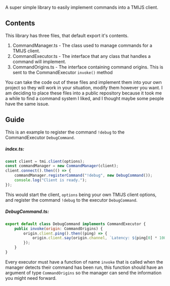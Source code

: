 A super simple library to easily implement commands into a TMIJS client.
## Contents
This library has three files, that default export it's contents.

1. CommandManager.ts - The class used to manage commands for a TMIJS client.
2. CommandExecutor.ts - The interface that any class that handles a command will implement.
3. CommandOrigins.ts - The interface containing command origins. This is sent to the CommandExecutor `invoke()` method

You can take the code out of these files and implement them into your own project so they will work in your situation, modify them however you want. I am deciding to place these files into a public repository because it took me a while to find a command system I liked, and I thought maybe some people have the same issue.

## Guide
This is an example to register the command `!debug` to the CommandExecutor `DebugCommand`.
##### index.ts:
```javascript
const client = tmi.client(options);
const commandManager = new CommandManager(client);
client.connect().then(() => {
    commandManager.registerCommand("!debug", new DebugCommand());
    console.log("Client is ready.");
});
```
This would start the client, `options` being your own TMIJS client options, and register the command `!debug` to the executor `DebugCommand`.
##### DebugCommand.ts:
```javascript
export default class DebugCommand implements CommandExecutor {
    public invoke(origin: CommandOrigins) {
        origin.client.ping().then((ping) => {
            origin.client.say(origin.channel, `Latency: ${ping[0] * 1000}ms`);
        });
    }
}
```
Every executor must have a function of name `invoke` that is called when the manager detects their command has been run, this function should have an argument of type `CommandOrigins` so the manager can send the information you might need forward.
